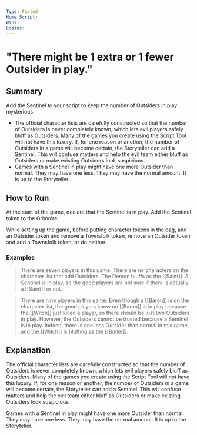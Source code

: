 ```yaml
---
Type: Fabled
Home Script: 
Wins: 
Losses:
---
```

# "There might be 1 extra or 1 fewer Outsider in play."

## Summary
Add the Sentinel to your script to keep the number of Outsiders in play mysterious.

- The official character lists are carefully constructed so that the number of Outsiders is never completely known, which lets evil players safely bluff as Outsiders. Many of the games you create using the Script Tool will not have this luxury. If, for one reason or another, the number of Outsiders in a game will become certain, the Storyteller can add a Sentinel. This will confuse matters and help the evil team either bluff as Outsiders or make existing Outsiders look suspicious.
- Games with a Sentinel in play might have one more Outsider than normal. They may have one less. They may have the normal amount. It is up to the Storyteller.
## How to Run
At the start of the game, declare that the Sentinel is in play. Add the Sentinel token to the Grimoire.

While setting up the game, before putting character tokens in the bag, add an Outsider token and remove a Townsfolk token, remove an Outsider token and add a Townsfolk token, or do neither.
### Examples
>There are seven players in this game. There are no characters on the character list that add Outsiders. The Demon bluffs as the [[Saint]]. A Sentinel is in play, so the good players are not sure if there is actually a [[Saint]] or not.

>There are nine players in this game. Even though a [[Baron]] is on the character list, the good players know no [[Baron]] is in play because the [[Witch]] just killed a player, so there should be just two Outsiders in play. However, the Outsiders cannot be trusted because a Sentinel is in play. Indeed, there is one less Outsider than normal in this game, and the [[Witch]] is bluffing as the [[Butler]].
## Explanation
The official character lists are carefully constructed so that the number of Outsiders is never completely known, which lets evil players safely bluff as Outsiders. Many of the games you create using the Script Tool will not have this luxury. If, for one reason or another, the number of Outsiders in a game will become certain, the Storyteller can add a Sentinel. This will confuse matters and help the evil team either bluff as Outsiders or make existing Outsiders look suspicious.

Games with a Sentinel in play might have one more Outsider than normal. They may have one less. They may have the normal amount. It is up to the Storyteller.
